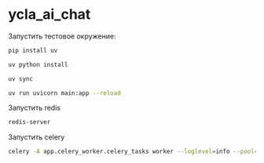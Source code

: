 # ycla_ai_chat


Запустить тестовое окружение:
```bash  
pip install uv
```
```bash
uv python install
```
```bash
uv sync
```
```bash
uv run uvicorn main:app --reload
```
Запустить redis
```bash
redis-server
```
Запустить celery
```bash
celery -A app.celery_worker.celery_tasks worker --loglevel=info --pool=eventlet
```


